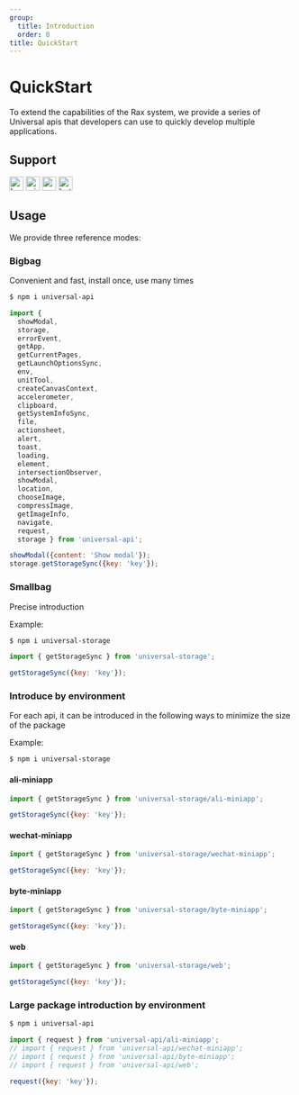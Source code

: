 ```yaml
---
group:
  title: Introduction
  order: 0
title: QuickStart
---
```


# QuickStart

To extend the capabilities of the Rax system, we provide a series of Universal apis that developers can use to quickly develop multiple applications.

## Support
<img alt="browser" src="https://gw.alicdn.com/tfs/TB1uYFobGSs3KVjSZPiXXcsiVXa-200-200.svg" width="25px" height="25px" /> <img alt="miniApp" src="https://gw.alicdn.com/tfs/TB1bBpmbRCw3KVjSZFuXXcAOpXa-200-200.svg" width="25px" height="25px" /> <img alt="wechatMiniprogram" src="https://img.alicdn.com/tfs/TB1slcYdxv1gK0jSZFFXXb0sXXa-200-200.svg" width="25px" height="25px"> <img alt="bytedanceMicroApp" src="https://gw.alicdn.com/tfs/TB1jFtVzO_1gK0jSZFqXXcpaXXa-200-200.svg" width="25px" height="25px">

## Usage

We provide three reference modes:

### Bigbag
Convenient and fast, install once, use many times

```bash
$ npm i universal-api
```

```js
import { 
  showModal,
  storage,
  errorEvent,
  getApp,
  getCurrentPages,
  getLaunchOptionsSync,
  env,
  unitTool,
  createCanvasContext,
  accelerometer,
  clipboard,
  getSystemInfoSync,
  file,
  actionsheet,
  alert,
  toast,
  loading,
  element,
  intersectionObserver,
  showModal,
  location,
  chooseImage,
  compressImage,
  getImageInfo,
  navigate,
  request,
  storage } from 'universal-api';

showModal({content: 'Show modal'});
storage.getStorageSync({key: 'key'});

```
### Smallbag
Precise introduction

Example:
```bash
$ npm i universal-storage
```

```js
import { getStorageSync } from 'universal-storage';

getStorageSync({key: 'key'});

```
### Introduce by environment

For each api, it can be introduced in the following ways to minimize the size of the package

Example:
```bash
$ npm i universal-storage
```

#### ali-miniapp
```js
import { getStorageSync } from 'universal-storage/ali-miniapp';

getStorageSync({key: 'key'});

```
#### wechat-miniapp
```js
import { getStorageSync } from 'universal-storage/wechat-miniapp';

getStorageSync({key: 'key'});

```
#### byte-miniapp
```js
import { getStorageSync } from 'universal-storage/byte-miniapp';

getStorageSync({key: 'key'});

```
#### web
```js
import { getStorageSync } from 'universal-storage/web';

getStorageSync({key: 'key'});

```
### Large package introduction by environment

```bash
$ npm i universal-api
```

```js
import { request } from 'universal-api/ali-miniapp';
// import { request } from 'universal-api/wechat-miniapp';
// import { request } from 'universal-api/byte-miniapp';
// import { request } from 'universal-api/web';

request({key: 'key'});

```

